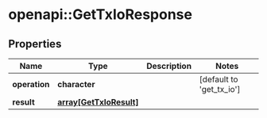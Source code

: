 # openapi::GetTxIoResponse


## Properties
Name | Type | Description | Notes
------------ | ------------- | ------------- | -------------
**operation** | **character** |  | [default to &#39;get_tx_io&#39;]
**result** | [**array[GetTxIoResult]**](get_tx_io_result.md) |  | 


